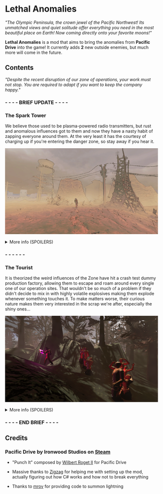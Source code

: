 # Lethal Anomalies

*"The Olympic Peninsula, the crown jewel of the Pacific Northwest! Its unmatched views and quiet solitude offer everything you need in the most beautiful place on Earth! Now coming directly onto your favorite moons!"*

**Lethal Anomalies** is a mod that aims to bring the anomalies from **Pacific Drive** into the game!
It currently adds **2** new outside enemies, but much more will come in the future.

## Contents

*"Despite the recent disruption of our zone of operations, your work must not stop. You are required to adapt if you want to keep the company happy."*

### \- - - - BRIEF UPDATE - - - -

### The Spark Tower

We believe those used to be plasma-powered radio transmitters, but rust and anomalous influences got to them and now they have a nasty habit of zapping everyone around them. At the very least it has the courtesy of charging up if you're entering the danger zone, so stay away if you hear it.

![Preview](https://raw.githubusercontent.com/ZigzagAwaka/PremiumScraps/main/Images/lethalanomalies.png)

<details><summary>More info (SPOILERS)</summary>

When the tower senses players nearby, it will play an audio cue indicating that they are entering the danger zone. Staying within the detection radius for too long will trigger the tower to charge up, then release lightning that smites every player still within range, before entering a short cooldown phase. The more players are in the zone and the closer they are to the tower, the faster the attack will trigger!

As well as its spawn weight, you can configure the effective range of the tower (detection and attack combined), how fast it is to attack players when detecting them, and how long the cooldown lasts for.

</details>

### \- - - - - - 

### The Tourist

It is theorized the weird influences of the Zone have hit a crash test dummy production factory, allowing them to escape and roam around every single one of our operation sites. That wouldn't be so much of a problem if they didn't decide to mix in with highly volatile explosives making them explode whenever something touches it. To make matters worse, their curious nature makes them very interested in the scrap we're after, especially the shiny ones...

![Preview](https://raw.githubusercontent.com/ZigzagAwaka/PremiumScraps/main/Images/lethalanomalies2.png)

<details><summary>More info (SPOILERS)</summary>

The tourists are mildly dangerous entities that move when you do not look at them, and are attracted to both players and shiny scrap items (scrap mods compatibility will be added over time). As they make their way to their target, they can be distracted if you drop a shiny item on the ground. However, once they start stalking their target, which is indicated by a red light on their chests, they can no longer be distracted and will keep on following their target for ~30 seconds before getting bored and looking for a new target. Getting too close, shooting it, or making an enemy walk into a tourist will trigger it to explode, also triggering nearby tourists to create a chain reaction.

Tourists will never spontaneously explode behind a player's back, so avoiding to walk backwards will significantly reduce the odds of dying to them.

</details>

### \- - - - END BRIEF - - - -

## Credits

### Pacific Drive by Ironwood Studios on [Steam](https://store.steampowered.com/app/1458140/Pacific_Drive/)
- "Punch It" composed by [Wilbert Roget II](https://open.spotify.com/intl-fr/artist/4b6Khs68thyzQrWRISZFrT) for Pacific Drive

- Massive thanks to [Zigzag](https://thunderstore.io/c/lethal-company/p/Zigzag/) for helping me with setting up the mod, actually figuring out how C# works and how not to break everything

- Thanks to [mrov](https://mrov.dev/) for providing code to summon lightning

